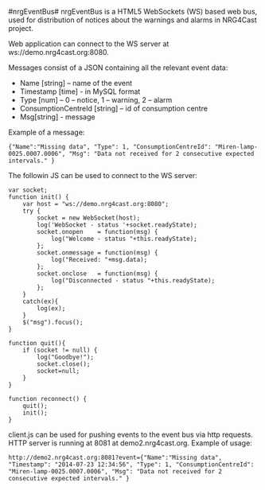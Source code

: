 #nrgEventBus#
nrgEventBus is a HTML5 WebSockets (WS) based web bus, used for distribution of notices about the warnings and alarms in NRG4Cast project. 

Web application can connect to the WS server at ws://demo.nrg4cast.org:8080.

Messages consist of a JSON containing all the relevant event data:
*	Name [string] – name of the event
*	Timestamp [time] - in MySQL format
*	Type [num] – 0 – notice, 1 – warning, 2 – alarm
*	ConsumptionCentreId [string] – id of consumption centre
*	Msg[string] - message

Example of a message:
```
{"Name":"Missing data", "Type": 1, "ConsumptionCentreId": "Miren-lamp-0025.0007.0006", "Msg": "Data not received for 2 consecutive expected intervals." }
```

The followin JS can be used to connect to the WS server:

```
var socket;
function init() {
	var host = "ws://demo.nrg4cast.org:8080";
	try {
		socket = new WebSocket(host);
		log('WebSocket - status '+socket.readyState);
		socket.onopen    = function(msg) { 
			log("Welcome - status "+this.readyState); 
		};
		socket.onmessage = function(msg) { 
			log("Received: "+msg.data); 
		};
		socket.onclose   = function(msg) { 
			log("Disconnected - status "+this.readyState); 
		};
	}
	catch(ex){ 
		log(ex); 
	}
	$("msg").focus();
}

function quit(){
	if (socket != null) {
		log("Goodbye!");
		socket.close();
		socket=null;
	}
}

function reconnect() {
	quit();
	init();
}
```

client.js can be used for pushing events to the event bus via http requests. HTTP server is running at 8081 at demo2.nrg4cast.org. Example of usage:
```
http://demo2.nrg4cast.org:8081?event={"Name":"Missing data", "Timestamp": "2014-07-23 12:34:56", "Type": 1, "ConsumptionCentreId": "Miren-lamp-0025.0007.0006", "Msg": "Data not received for 2 consecutive expected intervals." }
```
